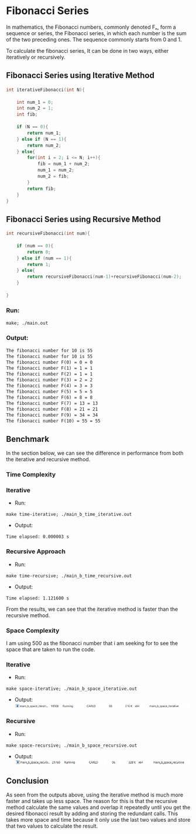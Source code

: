 # Fibonacci Series
In mathematics, the Fibonacci numbers, commonly denoted Fₙ, form a sequence or series, the Fibonacci series, in which each number is the sum of the two preceding ones. The sequence commonly starts from 0 and 1.

To calculate the fibonacci series, It can be done in two ways, either iteratively or recursively.

## Fibonacci Series using Iterative Method

```c
int iterativeFibonacci(int N){

    int num_1 = 0;
    int num_2 = 1;
    int fib;

    if (N == 0){
        return num_1;
    } else if (N == 1){
        return num_2;
    } else{
        for(int i = 2; i <= N; i++){
            fib = num_1 + num_2;
            num_1 = num_2;
            num_2 = fib;
        }
        return fib;
    }   
}
```

## Fibonacci Series using Recursive Method

``` c
int recursiveFibonacci(int num){

    if (num == 0){
        return 0;
    } else if (num == 1){
        return 1;
    } else{
        return recursiveFibonacci(num-1)+recursiveFibonacci(num-2);
    }
    
}
```

### Run:
```
make; ./main.out
```

### Output:
```
The fibonacci number for 10 is 55
The fibonacci number for 10 is 55
The fibonacci number F(0) = 0 = 0
The fibonacci number F(1) = 1 = 1
The fibonacci number F(2) = 1 = 1
The fibonacci number F(3) = 2 = 2
The fibonacci number F(4) = 3 = 3
The fibonacci number F(5) = 5 = 5
The fibonacci number F(6) = 8 = 8
The fibonacci number F(7) = 13 = 13
The fibonacci number F(8) = 21 = 21
The fibonacci number F(9) = 34 = 34
The fibonacci number F(10) = 55 = 55
```

## Benchmark
In the section below, we can see the difference in performance from both the iterative and recursive method.

### Time Complexity
### Iterative
- Run:
```
make time-iterative; ./main_b_time_iterative.out
```

- Output:
```
Time elapsed: 0.000003 s
```


### Recursive Approach
- Run:
```
make time-recursive; ./main_b_time_recursive.out
```

- Output:
```
Time elapsed: 1.121600 s
```

From the results, we can see that the iterative method is faster than the recursive method.

### Space Complexity
I am using 500 as the fibonacci number that i am seeking for to see the space that are taken to run the code.
### Iterative
- Run:
```
make space-iterative; ./main_b_space_iterative.out
```

- Output:
![Space N = 800](images/space_complexity_iterative.png)

### Recursive
- Run:
```
make space-recursive; ./main_b_space_recursive.out
```
- Output:
![Space N = 800](images/space_complexity_recursive.png)

## Conclusion
As seen from the outputs above, using the iterative method is much more faster and takes up less space. The reason for this is that the recursive method calculate the same values and overlap it repeatedly until you get the desired fibonacci result by adding and storing the redundant calls. This takes more space and time because it only use the last two values and store that two values to calculate the result.

